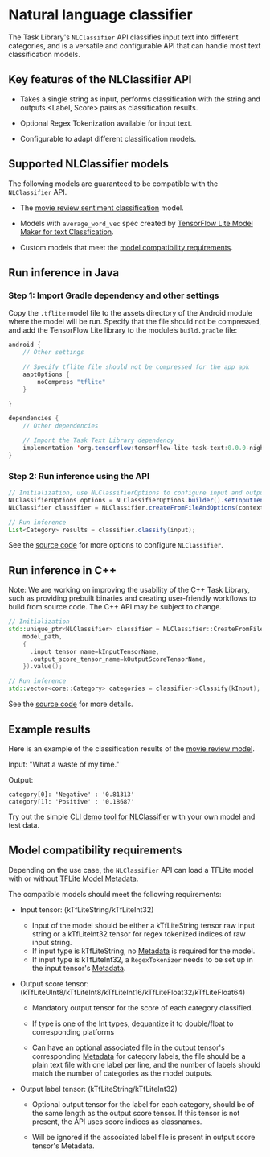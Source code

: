 # Natural language classifier

The Task Library's `NLClassifier` API classifies input text into different
categories, and is a versatile and configurable API that can handle most text
classification models.

## Key features of the NLClassifier API

*   Takes a single string as input, performs classification with the string and
    outputs <Label, Score> pairs as classification results.

*   Optional Regex Tokenization available for input text.

*   Configurable to adapt different classification models.

## Supported NLClassifier models

The following models are guaranteed to be compatible with the `NLClassifier`
API.

*   The <a href="../../models/text_classification/overview.md">movie review
    sentiment classification</a> model.

*   Models with `average_word_vec` spec created by
    [TensorFlow Lite Model Maker for text Classfication](https://www.tensorflow.org/lite/tutorials/model_maker_text_classification).

*   Custom models that meet the
    [model compatibility requirements](#model-compatibility-requirements).

## Run inference in Java

### Step 1: Import Gradle dependency and other settings

Copy the `.tflite` model file to the assets directory of the Android module
where the model will be run. Specify that the file should not be compressed, and
add the TensorFlow Lite library to the module’s `build.gradle` file:

```java
android {
    // Other settings

    // Specify tflite file should not be compressed for the app apk
    aaptOptions {
        noCompress "tflite"
    }

}

dependencies {
    // Other dependencies

    // Import the Task Text Library dependency
    implementation 'org.tensorflow:tensorflow-lite-task-text:0.0.0-nightly'
}
```

### Step 2: Run inference using the API

```java
// Initialization, use NLClassifierOptions to configure input and output tensors
NLClassifierOptions options = NLClassifierOptions.builder().setInputTensorName(INPUT_TENSOR_NAME).setOutputScoreTensorName(OUTPUT_SCORE_TENSOR_NAME).build();
NLClassifier classifier = NLClassifier.createFromFileAndOptions(context, modelFile, options);

// Run inference
List<Category> results = classifier.classify(input);
```

See the
[source code](https://github.com/tensorflow/tflite-support/blob/master/tensorflow_lite_support/java/src/java/org/tensorflow/lite/task/text/nlclassifier/NLClassifier.java)
for more options to configure `NLClassifier`.

## Run inference in C++

Note: We are working on improving the usability of the C++ Task Library, such as
providing prebuilt binaries and creating user-friendly workflows to build from
source code. The C++ API may be subject to change.

```c++
// Initialization
std::unique_ptr<NLClassifier> classifier = NLClassifier::CreateFromFileAndOptions(
    model_path,
    {
      .input_tensor_name=kInputTensorName,
      .output_score_tensor_name=kOutputScoreTensorName,
    }).value();

// Run inference
std::vector<core::Category> categories = classifier->Classify(kInput);
```

See the
[source code](https://github.com/tensorflow/tflite-support/blob/master/tensorflow_lite_support/cc/task/text/nlclassifier/nl_classifier.h)
for more details.

## Example results

Here is an example of the classification results of the
[movie review model](https://www.tensorflow.org/lite/models/text_classification/overview).

Input: "What a waste of my time."

Output:

```
category[0]: 'Negative' : '0.81313'
category[1]: 'Positive' : '0.18687'
```

Try out the simple
[CLI demo tool for NLClassifier](https://github.com/tensorflow/tflite-support/blob/master/tensorflow_lite_support/examples/task/text/desktop/README.md#nlclassifier)
with your own model and test data.

## Model compatibility requirements

Depending on the use case, the `NLClassifier` API can load a TFLite model with
or without [TFLite Model Metadata](../../convert/metadata.md).

The compatible models should meet the following requirements:

*   Input tensor: (kTfLiteString/kTfLiteInt32)

    -   Input of the model should be either a kTfLiteString tensor raw input
        string or a kTfLiteInt32 tensor for regex tokenized indices of raw input
        string.
    -   If input type is kTfLiteString, no [Metadata](../../convert/metadata.md)
        is required for the model.
    -   If input type is kTfLiteInt32, a `RegexTokenizer` needs to be set up in
        the input tensor's [Metadata](../../convert/metadata.md).

*   Output score tensor:
    (kTfLiteUInt8/kTfLiteInt8/kTfLiteInt16/kTfLiteFloat32/kTfLiteFloat64)

    -   Mandatory output tensor for the score of each category classified.

    -   If type is one of the Int types, dequantize it to double/float to
        corresponding platforms

    -   Can have an optional associated file in the output tensor's
        corresponding [Metadata](../../convert/metadata.md) for category labels,
        the file should be a plain text file with one label per line, and the
        number of labels should match the number of categories as the model
        outputs.

*   Output label tensor: (kTfLiteString/kTfLiteInt32)

    -   Optional output tensor for the label for each category, should be of the
        same length as the output score tensor. If this tensor is not present,
        the API uses score indices as classnames.

    -   Will be ignored if the associated label file is present in output score
        tensor's Metadata.
